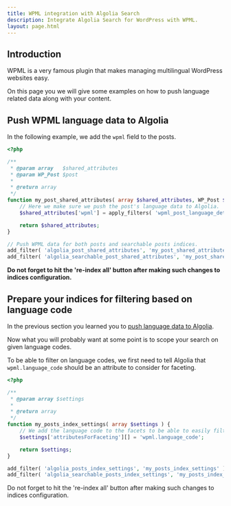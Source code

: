 ```yaml
---
title: WPML integration with Algolia Search
description: Integrate Algolia Search for WordPress with WPML.
layout: page.html
---
```


## Introduction

WPML is a very famous plugin that makes managing multilingual WordPress websites easy.

On this page you we will give some examples on how to push language related data along with your content.

## Push WPML language data to Algolia

In the following example, we add the `wpml` field to the posts.

```php
<?php

/**
 * @param array   $shared_attributes
 * @param WP_Post $post
 *
 * @return array
 */
function my_post_shared_attributes( array $shared_attributes, WP_Post $post ) {
	// Here we make sure we push the post's language data to Algolia.
	$shared_attributes['wpml'] = apply_filters( 'wpml_post_language_details', null,  $post->ID );

	return $shared_attributes;
}

// Push WPML data for both posts and searchable posts indices.
add_filter( 'algolia_post_shared_attributes', 'my_post_shared_attributes', 10, 2 );
add_filter( 'algolia_searchable_post_shared_attributes', 'my_post_shared_attributes', 10, 2 );

```

**Do not forget to hit the 're-index all' button after making such changes to indices configuration.**

## Prepare your indices for filtering based on language code

In the previous section you learned you to [push language data to Algolia](#push-wpml-language-data-to-algolia).

Now what you will probably want at some point is to scope your search on given language codes.

To be able to filter on language codes, we first need to tell Algolia that `wpml.language_code` should be an attribute to consider for faceting.

```php
<?php

/**
 * @param array $settings
 *
 * @return array
 */
function my_posts_index_settings( array $settings ) {
	// We add the language code to the facets to be able to easily filter on it.
	$settings['attributesForFaceting'][] = 'wpml.language_code';

	return $settings;
}

add_filter( 'algolia_posts_index_settings', 'my_posts_index_settings' );
add_filter( 'algolia_searchable_posts_index_settings', 'my_posts_index_settings' );

```

<div class="alert alert-warning">Do not forget to hit the 're-index all' button after making such changes to indices configuration.</div>


